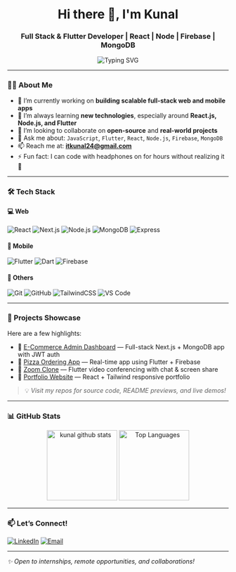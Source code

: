 <h1 align="center">Hi there 👋, I'm Kunal</h1>
<h3 align="center">Full Stack & Flutter Developer | React | Node | Firebase | MongoDB</h3>

<p align="center">
  <img src="https://readme-typing-svg.demolab.com/?lines=Full+Stack+Developer;Flutter+Mobile+Developer;Open+Source+Contributor;Tech+Enthusiast&center=true&width=500&height=40" alt="Typing SVG" />
</p>

---

### 👨‍💻 About Me
- 🔭 I’m currently working on **building scalable full-stack web and mobile apps**
- 🌱 I’m always learning **new technologies**, especially around **React.js, Node.js, and Flutter**
- 👯 I’m looking to collaborate on **open-source** and **real-world projects**
- 💬 Ask me about: `JavaScript`, `Flutter`, `React`, `Node.js`, `Firebase`, `MongoDB`
- 📫 Reach me at: **itkunal24@gmail.com**
- ⚡ Fun fact: I can code with headphones on for hours without realizing it 🌌

---

### 🛠 Tech Stack
#### 💻 Web
![React](https://img.shields.io/badge/-React.js-61DAFB?logo=react&logoColor=black&style=flat)
![Next.js](https://img.shields.io/badge/-Next.js-000?logo=next.js&logoColor=white&style=flat)
![Node.js](https://img.shields.io/badge/-Node.js-339933?logo=node.js&logoColor=white&style=flat)
![MongoDB](https://img.shields.io/badge/-MongoDB-47A248?logo=mongodb&logoColor=white&style=flat)
![Express](https://img.shields.io/badge/-Express.js-000000?logo=express&logoColor=white&style=flat)

#### 📱 Mobile
![Flutter](https://img.shields.io/badge/-Flutter-02569B?logo=flutter&logoColor=white&style=flat)
![Dart](https://img.shields.io/badge/-Dart-0175C2?logo=dart&logoColor=white&style=flat)
![Firebase](https://img.shields.io/badge/-Firebase-FFCA28?logo=firebase&logoColor=black&style=flat)

#### 🧠 Others
![Git](https://img.shields.io/badge/-Git-F05032?logo=git&logoColor=white&style=flat)
![GitHub](https://img.shields.io/badge/-GitHub-181717?logo=github&logoColor=white&style=flat)
![TailwindCSS](https://img.shields.io/badge/-TailwindCSS-38B2AC?logo=tailwind-css&logoColor=white&style=flat)
![VS Code](https://img.shields.io/badge/-VS%20Code-007ACC?logo=visual-studio-code&logoColor=white&style=flat)

---

### 🚀 Projects Showcase
Here are a few highlights:

- 🔹 [E-Commerce Admin Dashboard](#) — Full-stack Next.js + MongoDB app with JWT auth  
- 🔹 [Pizza Ordering App](#) — Real-time app using Flutter + Firebase  
- 🔹 [Zoom Clone](#) — Flutter video conferencing with chat & screen share  
- 🔹 [Portfolio Website](#) — React + Tailwind responsive portfolio

> 💡 _Visit my repos for source code, README previews, and live demos!_

---

### 📊 GitHub Stats
<p align="center">
  <img src="https://github-readme-stats.vercel.app/api?username=kunalit&show_icons=true&theme=radical" alt="kunal github stats" height="160" />
  <img src="https://github-readme-stats.vercel.app/api/top-langs/?username=kunalit&layout=compact&theme=radical" alt="Top Languages" height="160" />
</p>

---

### 📫 Let’s Connect!
<p>
  <a href="https://www.linkedin.com/in/kunalit/" target="_blank"><img alt="LinkedIn" src="https://img.shields.io/badge/-LinkedIn-blue?style=flat&logo=linkedin&logoColor=white"/></a>
  <a href="mailto:itkunal24@gmail.com"><img alt="Email" src="https://img.shields.io/badge/-Email-D14836?style=flat&logo=gmail&logoColor=white"/></a>
</p>

---

_✨ Open to internships, remote opportunities, and collaborations!_
